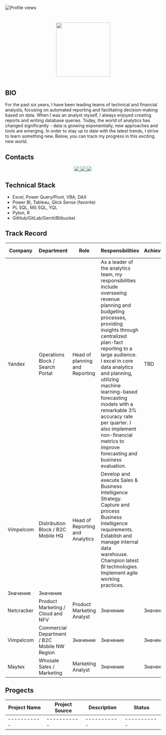 ![Profile views](https://gpvc.arturio.dev/[AlexSalty])

<div align="center" style="margin: 40px 0">
   <a href="https://github.com/AlexSalty/github-profile-views-counter">
       <img width="175px" src="https://komarev.com/ghpvc/?username=AlexSalty&color=DE002D">
   </a>
</div>

## BIO

For the past six years, I have been leading teams of technical and financial analysts, focusing on automated reporting and facilitating decision-making based on data. When I was an analyst myself, I always enjoyed creating reports and writing database queries. Today, the world of analytics has changed significantly - data is growing exponentially, new approaches and tools are emerging. In order to stay up to date with the latest trends, I strive to learn something new. Below, you can track my progress in this exciting new world.


## Contacts

<p align='center'>
   <a href="linkedin.com/in/alexander-saltykov-04572376">
       <img src="https://img.shields.io/badge/linkedin-%230077B5.svg?&style=for-the-badge&logo=linkedin&logoColor=white"/>
   </a>
   <a href="https://t.me/alex_saltykov">
       <img src="https://img.shields.io/badge/Telegram-2CA5E0?style=for-the-badge&logo=telegram&logoColor=white"/>
   </a>
   <a href="mailto:a.saltykov.spb@gmail.com">
       <img src="https://img.shields.io/badge/Gmail-D14836?style=for-the-badge&logo=gmail&logoColor=white"/>
   </a>
</p>

## Technical Stack
*   Excel, Power Query/Pivot, VBA, DAX
*   Power BI, Tableau, Qlick Sense (favorite)
*   PL SQL, MS SQL, YQL
*   Pyton, R
*   GitHub/GitLab/Gerrit/Bitbucket

## Track Record


| Company | Department | Role | Responsibilities | Achievments |  End/Start Dates  |
|-----------|-----------|-----------|-----------|-----------|---------------|
| Yandex  | Operations Block / Search Portal  | Head of planning and Reporting  | As a leader of the analytics team, my responsibilities include overseeing revenue planning and budgeting processes, providing insights through centralized plan-fact reporting to a large audience. I excel in core data analytics and planning, utilizing machine learning-based forecasting models with a remarkable 3% accuracy rate per quarter. I also implement non-financial metrics to improve forecasting and business evaluation. | TBD  | 2019 - Current Position / 4yrs     |
| Vimpelcom  | Distribution Block / B2C Mobile HQ  | Head of Reporting and Analytics  | Develop and execute Sales & Business Intelligence Strategy. Capture and process Business Intelligence requirements. Establish and manage internal data warehouse. Champion latest BI technologies. Implement agile working practices.
  | Значение  | Значение      |
| Netcracker  | Product Marketing / Cloud and NFV  | Product Marketing Analyst  | Значение  | Значение  | Значение      |
| Vimpelcom  | Commercial Department / B2C Mobile NW Region  | Значение  | Значение  | Значение  | Значение      |
| Maytex  | Whosale Sales / Marketing  | Marketing Analyst  | Значение  | Значение  | Значение      |


## Progects

| Project Name | Project Source | Description | Status |
|-----------|-----------|-----------|-----------|
|-----------|-----------|-----------|-----------|
